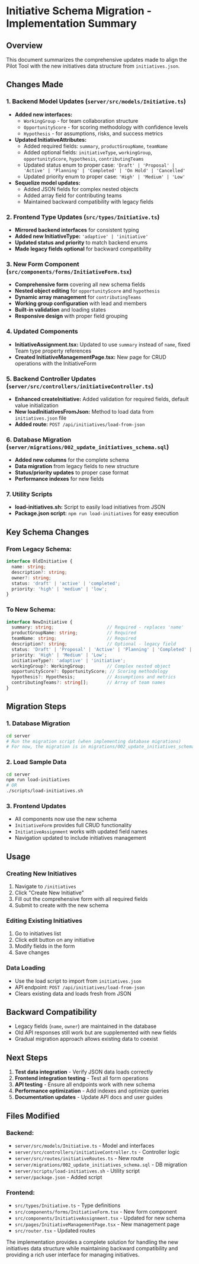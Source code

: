 # Initiative Schema Migration - Implementation Summary

## Overview
This document summarizes the comprehensive updates made to align the Pilot Tool with the new initiatives data structure from `initiatives.json`.

## Changes Made

### 1. Backend Model Updates (`server/src/models/Initiative.ts`)
- **Added new interfaces:**
  - `WorkingGroup` - for team collaboration structure
  - `OpportunityScore` - for scoring methodology with confidence levels
  - `Hypothesis` - for assumptions, risks, and success metrics
- **Updated InitiativeAttributes:**
  - Added required fields: `summary`, `productGroupName`, `teamName`
  - Added optional fields: `initiativeType`, `workingGroup`, `opportunityScore`, `hypothesis`, `contributingTeams`
  - Updated status enum to proper case: `'Draft' | 'Proposal' | 'Active' | 'Planning' | 'Completed' | 'On Hold' | 'Cancelled'`
  - Updated priority enum to proper case: `'High' | 'Medium' | 'Low'`
- **Sequelize model updates:**
  - Added JSON fields for complex nested objects
  - Added array field for contributing teams
  - Maintained backward compatibility with legacy fields

### 2. Frontend Type Updates (`src/types/Initiative.ts`)
- **Mirrored backend interfaces** for consistent typing
- **Added new InitiativeType:** `'adaptive' | 'initiative'`
- **Updated status and priority** to match backend enums
- **Made legacy fields optional** for backward compatibility

### 3. New Form Component (`src/components/forms/InitiativeForm.tsx`)
- **Comprehensive form** covering all new schema fields
- **Nested object editing** for `opportunityScore` and `hypothesis`
- **Dynamic array management** for `contributingTeams`
- **Working group configuration** with lead and members
- **Built-in validation** and loading states
- **Responsive design** with proper field grouping

### 4. Updated Components
- **InitiativeAssignment.tsx:** Updated to use `summary` instead of `name`, fixed Team type property references
- **Created InitiativeManagementPage.tsx:** New page for CRUD operations with the InitiativeForm

### 5. Backend Controller Updates (`server/src/controllers/initiativeController.ts`)
- **Enhanced createInitiative:** Added validation for required fields, default value initialization
- **New loadInitiativesFromJson:** Method to load data from `initiatives.json` file
- **Added route:** `POST /api/initiatives/load-from-json`

### 6. Database Migration (`server/migrations/002_update_initiatives_schema.sql`)
- **Added new columns** for the complete schema
- **Data migration** from legacy fields to new structure
- **Status/priority updates** to proper case format
- **Performance indexes** for new fields

### 7. Utility Scripts
- **load-initiatives.sh:** Script to easily load initiatives from JSON
- **Package.json script:** `npm run load-initiatives` for easy execution

## Key Schema Changes

### From Legacy Schema:
```typescript
interface OldInitiative {
  name: string;
  description?: string;
  owner?: string;
  status: 'draft' | 'active' | 'completed';
  priority: 'high' | 'medium' | 'low';
}
```

### To New Schema:
```typescript
interface NewInitiative {
  summary: string;                    // Required - replaces 'name'
  productGroupName: string;           // Required
  teamName: string;                   // Required
  description?: string;               // Optional - legacy field
  status: 'Draft' | 'Proposal' | 'Active' | 'Planning' | 'Completed' | 'On Hold' | 'Cancelled';
  priority: 'High' | 'Medium' | 'Low';
  initiativeType?: 'adaptive' | 'initiative';
  workingGroup?: WorkingGroup;        // Complex nested object
  opportunityScore?: OpportunityScore; // Scoring methodology
  hypothesis?: Hypothesis;            // Assumptions and metrics
  contributingTeams?: string[];       // Array of team names
}
```

## Migration Steps

### 1. Database Migration
```bash
cd server
# Run the migration script (when implementing database migrations)
# For now, the migration is in migrations/002_update_initiatives_schema.sql
```

### 2. Load Sample Data
```bash
cd server
npm run load-initiatives
# OR
./scripts/load-initiatives.sh
```

### 3. Frontend Updates
- All components now use the new schema
- `InitiativeForm` provides full CRUD functionality
- `InitiativeAssignment` works with updated field names
- Navigation updated to include initiatives management

## Usage

### Creating New Initiatives
1. Navigate to `/initiatives`
2. Click "Create New Initiative"
3. Fill out the comprehensive form with all required fields
4. Submit to create with the new schema

### Editing Existing Initiatives
1. Go to initiatives list
2. Click edit button on any initiative
3. Modify fields in the form
4. Save changes

### Data Loading
- Use the load script to import from `initiatives.json`
- API endpoint: `POST /api/initiatives/load-from-json`
- Clears existing data and loads fresh from JSON

## Backward Compatibility
- Legacy fields (`name`, `owner`) are maintained in the database
- Old API responses still work but are supplemented with new fields
- Gradual migration approach allows existing data to coexist

## Next Steps
1. **Test data integration** - Verify JSON data loads correctly
2. **Frontend integration testing** - Test all form operations
3. **API testing** - Ensure all endpoints work with new schema
4. **Performance optimization** - Add indexes and optimize queries
5. **Documentation updates** - Update API docs and user guides

## Files Modified

### Backend:
- `server/src/models/Initiative.ts` - Model and interfaces
- `server/src/controllers/initiativeController.ts` - Controller logic
- `server/src/routes/initiativeRoutes.ts` - New route
- `server/migrations/002_update_initiatives_schema.sql` - DB migration
- `server/scripts/load-initiatives.sh` - Utility script
- `server/package.json` - Added script

### Frontend:
- `src/types/Initiative.ts` - Type definitions
- `src/components/forms/InitiativeForm.tsx` - New form component
- `src/components/InitiativeAssignment.tsx` - Updated for new schema
- `src/pages/InitiativeManagementPage.tsx` - New management page
- `src/router.tsx` - Updated routes

The implementation provides a complete solution for handling the new initiatives data structure while maintaining backward compatibility and providing a rich user interface for managing initiatives.
